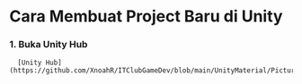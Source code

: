 # Cara Membuat Project Baru di Unity

### 1. Buka Unity Hub

      [Unity Hub](https://github.com/XnoahR/ITClubGameDev/blob/main/UnityMaterial/Picture/Image%200.PNG)
